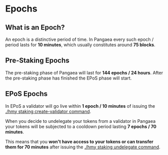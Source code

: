 # Epochs

## What is an Epoch?

An epoch is a distinctive period of time. In Pangaea every such epoch / period lasts for **10 minutes**, which usually constitutes around **75 blocks**.

## Pre-Staking Epochs

The pre-staking phase of Pangaea will last for **144 epochs / 24 hours**. After the pre-staking phase has finished the EPoS phase will start.

## EPoS Epochs

In EPoS a validator will go live within **1 epoch / 10 minutes** of issuing the [./hmy staking create-validator command](https://docs.harmony.one/pangaea/pangaea-validators/creating-a-validator).

When you decide to undelegate your tokens from a validator in Pangaea your tokens will be subjected to a cooldown period lasting **7 epochs / 70 minutes**.

This means that you **won't have access to your tokens or can transfer them for 70 minutes** after issuing the [./hmy staking undelegate command](https://docs.harmony.one/pangaea/pangaea-delegators/undelegation).

